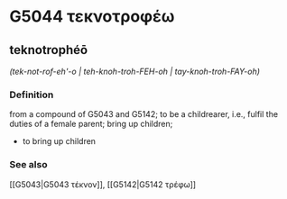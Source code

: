 # G5044 τεκνοτροφέω

## teknotrophéō

_(tek-not-rof-eh'-o | teh-knoh-troh-FEH-oh | tay-knoh-troh-FAY-oh)_

### Definition

from a compound of G5043 and G5142; to be a childrearer, i.e., fulfil the duties of a female parent; bring up children; 

- to bring up children

### See also

[[G5043|G5043 τέκνον]], [[G5142|G5142 τρέφω]]
